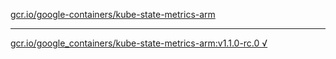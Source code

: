 [gcr.io/google-containers/kube-state-metrics-arm](https://hub.docker.com/r/sqeven/kube-state-metrics-arm/tags/) 

----
[gcr.io/google_containers/kube-state-metrics-arm:v1.1.0-rc.0 √](https://hub.docker.com/r/sqeven/kube-state-metrics-arm/tags/)

